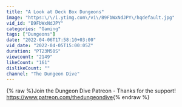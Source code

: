 ```yaml
---
title: "A Look at Deck Box Dungeons"
image: "https:\/\/i.ytimg.com\/vi\/B9FbWxNdJPY\/hqdefault.jpg"
vid_id: "B9FbWxNdJPY"
categories: "Gaming"
tags: ["Dungeons"]
date: "2022-04-06T17:58:10+03:00"
vid_date: "2022-04-05T15:00:05Z"
duration: "PT23M50S"
viewcount: "2149"
likeCount: "161"
dislikeCount: ""
channel: "The Dungeon Dive"
---
```

{% raw %}Join the Dungeon Dive Patreon - Thanks for the support!<br /><a rel="nofollow" target="blank" href="https://www.patreon.com/thedungeondive">https://www.patreon.com/thedungeondive</a>{% endraw %}
